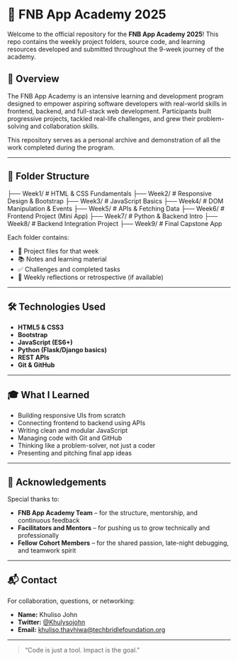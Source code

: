 # 📱 FNB App Academy 2025

Welcome to the official repository for the **FNB App Academy 2025**! This repo contains the weekly project folders, source code, and learning resources developed and submitted throughout the 9-week journey of the academy.

## 🚀 Overview

The FNB App Academy is an intensive learning and development program designed to empower aspiring software developers with real-world skills in frontend, backend, and full-stack web development. Participants built progressive projects, tackled real-life challenges, and grew their problem-solving and collaboration skills.

This repository serves as a personal archive and demonstration of all the work completed during the program.

---

## 📂 Folder Structure

├── Week1/ # HTML & CSS Fundamentals
├── Week2/ # Responsive Design & Bootstrap
├── Week3/ # JavaScript Basics
├── Week4/ # DOM Manipulation & Events
├── Week5/ # APIs & Fetching Data
├── Week6/ # Frontend Project (Mini App)
├── Week7/ # Python & Backend Intro
├── Week8/ # Backend Integration Project
├── Week9/ # Final Capstone App



Each folder contains:

- 📄 Project files for that week
- 📚 Notes and learning material
- ✅ Challenges and completed tasks
- 🎯 Weekly reflections or retrospective (if available)

---

## 🛠️ Technologies Used

- **HTML5 & CSS3**
- **Bootstrap**
- **JavaScript (ES6+)**
- **Python (Flask/Django basics)**
- **REST APIs**
- **Git & GitHub**

---

## 🎓 What I Learned

- Building responsive UIs from scratch
- Connecting frontend to backend using APIs
- Writing clean and modular JavaScript
- Managing code with Git and GitHub
- Thinking like a problem-solver, not just a coder
- Presenting and pitching final app ideas

---

## 🙌 Acknowledgements

Special thanks to:

- **FNB App Academy Team** – for the structure, mentorship, and continuous feedback  
- **Facilitators and Mentors** – for pushing us to grow technically and professionally  
- **Fellow Cohort Members** – for the shared passion, late-night debugging, and teamwork spirit

---

## 📬 Contact

For collaboration, questions, or networking:

- **Name:** Khuliso John  
- **Twitter:** [@Khulysojohn](https://twitter.com/Khulysojohn)  
- **Email:** [khuliso.thavhiwa@techbridlefoundation.org](mailto:khuliso.thavhiwa@techbridlefoundation.org)

---

> “Code is just a tool. Impact is the goal.”

